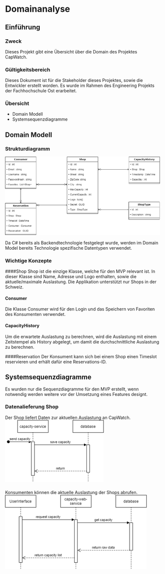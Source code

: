 # Domainanalyse

## Einführung
    
### Zweck

Dieses Projekt gibt eine Übersicht über die Domain des Projektes CapWatch.

### Gültigkeitsbereich

Dieses Dokument ist für die Stakeholder dieses Projektes, sowie die Entwickler erstellt worden. Es wurde im Rahmen des Engineering Projekts der Fachhochschule Ost erarbeitet.

### Übersicht

- Domain Modell
- Systemsequenzdiagramme

## Domain Modell

### Strukturdiagramm

![domain-model](/images/domain-model.png)

Da C# bereits als Backendtechnologie festgelegt wurde, werden im Domain Model bereits Technologie spezifische Datentypen verwendet.

### Wichtige Konzepte

####Shop
Shop ist die einzige Klasse, welche für den MVP relevant ist. In dieser Klasse sind Name, Adresse und Logo enthalten, sowie die aktuelle/maximale Auslastung. Die Applikation unterstützt nur Shops in der Schweiz.

#### Consumer
Die Klasse Consumer wird für den Login und das Speichern von Favoriten des Konsumenten verwendet.

#### CapacityHistory
Um die erwartete Auslastung zu berechnen, wird die Auslastung mit einem Zeitstempel als History abgelegt, um damit die durchschnittliche Auslastung zu berechnen.  

####Reservation
Der Konsument kann sich bei einem Shop einen Timeslot reservieren und erhält dafür eine Reservations-ID.

## Systemsequenzdiagramme

Es wurden nur die Sequenzdiagramme für den MVP erstellt, wenn notwendig werden weitere vor der Umsetzung eines Features designt.

### Datenalieferung Shop
Der Shop liefert Daten zur aktuellen Auslastung an CapWatch.\
![systemsequenzdiagramm-capacity-delivery-service.png](/images/systemsequenzdiagramm-capacity-delivery-service.png)

### 
Konsumenten können die aktuelle Auslastung der Shops abrufen.\
![systemsequenzdiagramm-capacity-consumer-service.png](/images/systemsequenzdiagramm-capacity-consumer-service.png)


